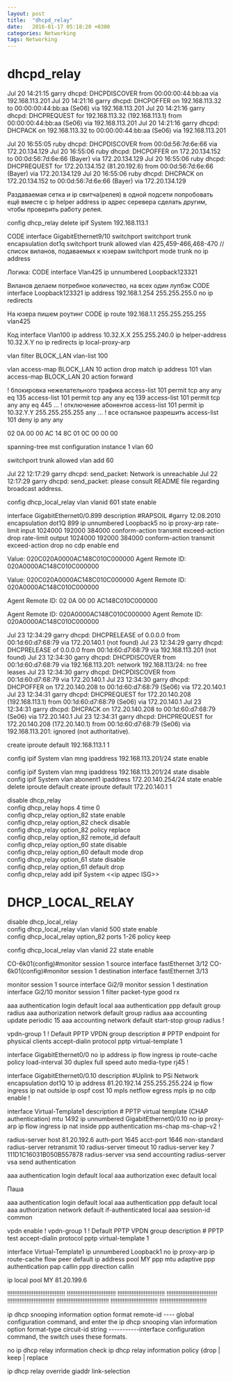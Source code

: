 ```yaml
---
layout: post
title:  "dhcpd_relay"
date:   2016-01-17 05:18:20 +0300
categories: Networking
tags: Networking
---
```


# dhcpd_relay
Jul 20 14:21:15 garry dhcpd: DHCPDISCOVER from 00:00:00:44:bb:aa via 192.168.113.201
Jul 20 14:21:16 garry dhcpd: DHCPOFFER on 192.168.113.32 to 00:00:00:44:bb:aa (Se06) via 192.168.113.201
Jul 20 14:21:16 garry dhcpd: DHCPREQUEST for 192.168.113.32 (192.168.113.1) from 00:00:00:44:bb:aa (Se06) via 192.168.113.201
Jul 20 14:21:16 garry dhcpd: DHCPACK on 192.168.113.32 to 00:00:00:44:bb:aa (Se06) via 192.168.113.201





Jul 20 16:55:05 ruby dhcpd: DHCPDISCOVER from 00:0d:56:7d:6e:66 via 172.20.134.129
Jul 20 16:55:06 ruby dhcpd: DHCPOFFER on 172.20.134.152 to 00:0d:56:7d:6e:66 (Bayer) via 172.20.134.129
Jul 20 16:55:06 ruby dhcpd: DHCPREQUEST for 172.20.134.152 (81.20.192.6) from 00:0d:56:7d:6e:66 (Bayer) via 172.20.134.129
Jul 20 16:55:06 ruby dhcpd: DHCPACK on 172.20.134.152 to 00:0d:56:7d:6e:66 (Bayer) via 172.20.134.129

Раздаваемая сетка и ip свитча(релея) в одной подсети
попробовать ещё вместе с  ip helper address
ip адрес серевера сделать другим, чтобы проверить работу релея.



config dhcp_relay delete ipif System 192.168.113.1


CODE
interface GigabitEthernet9/10
switchport
switchport trunk encapsulation dot1q
switchport trunk allowed vlan 425,459-466,468-470 // список виланов, подаваемых к юзерам
switchport mode trunk
no ip address


Логика:
CODE
interface Vlan425
ip unnumbered Loopback123321

Виланов делаем потребное количество, на всех один лупбэк
CODE
interface Loopback123321
ip address 192.168.1.254 255.255.255.0
no ip redirects

На юзера пишем роутинг
CODE
ip route 192.168.1.1 255.255.255.255 vlan425


Код
interface Vlan100
ip address 10.32.X.X 255.255.240.0
ip helper-address 10.32.X.Y
no ip redirects
ip local-proxy-arp

vlan filter BLOCK_LAN vlan-list 100

vlan access-map BLOCK_LAN 10
action drop
match ip address 101
vlan access-map BLOCK_LAN 20
action forward

! блокировка нежелательного трафика
access-list 101 permit tcp any any eq 135
access-list 101 permit tcp any any eq 139
access-list 101 permit tcp any any eq 445
...
! отключение абонентов
access-list 101 permit ip 10.32.Y.Y 255.255.255.255 any
...
! все остальное разрешить
access-list 101 deny   ip any any



02 0A 00 00 AC 14 8C 01 0C 00 00 00

spanning-tree mst configuration
instance 1 vlan 60

switchport trunk allowed vlan add 60


Jul 22 12:17:29 garry dhcpd: send_packet: Network is unreachable
Jul 22 12:17:29 garry dhcpd: send_packet: please consult README file regarding broadcast address.




config dhcp_local_relay vlan vlanid 601 state enable


interface GigabitEthernet0/0.899
 description #RAPSOIL #garry 12.08.2010
 encapsulation dot1Q 899
 ip unnumbered Loopback5
 no ip proxy-arp
 rate-limit input 1024000 192000 384000 conform-action transmit exceed-action drop
 rate-limit output 1024000 192000 384000 conform-action transmit exceed-action drop
 no cdp enable
end


Value: 020C020A0000AC148C010C000000
Agent Remote ID: 020A0000AC148C010C000000

Value: 020C020A0000AC148C010C000000
Agent Remote ID: 020A0000AC148C010C000000




Agent Remote ID: 02 0A 00 00 AC148C010C000000



Agent Remote ID: 020A0000AC148C010C000000
Agent Remote ID: 020A0000AC148C010C000000

Jul 23 12:34:29 garry dhcpd: DHCPRELEASE of 0.0.0.0 from 00:1d:60:d7:68:79 via 172.20.140.1 (not found)
Jul 23 12:34:29 garry dhcpd: DHCPRELEASE of 0.0.0.0 from 00:1d:60:d7:68:79 via 192.168.113.201 (not found)
Jul 23 12:34:30 garry dhcpd: DHCPDISCOVER from 00:1d:60:d7:68:79 via 192.168.113.201: network 192.168.113/24: no free leases
Jul 23 12:34:30 garry dhcpd: DHCPDISCOVER from 00:1d:60:d7:68:79 via 172.20.140.1
Jul 23 12:34:30 garry dhcpd: DHCPOFFER on 172.20.140.208 to 00:1d:60:d7:68:79 (Se06) via 172.20.140.1
Jul 23 12:34:31 garry dhcpd: DHCPREQUEST for 172.20.140.208 (192.168.113.1) from 00:1d:60:d7:68:79 (Se06) via 172.20.140.1
Jul 23 12:34:31 garry dhcpd: DHCPACK on 172.20.140.208 to 00:1d:60:d7:68:79 (Se06) via 172.20.140.1
Jul 23 12:34:31 garry dhcpd: DHCPREQUEST for 172.20.140.208 (172.20.140.1) from 00:1d:60:d7:68:79 (Se06) via 192.168.113.201: ignored (not authoritative).



create iproute default 192.168.113.1 1


config ipif System vlan mng ipaddress 192.168.113.201/24 state enable



config ipif System vlan mng ipaddress 192.168.113.201/24 state disable
config ipif System vlan abonent1 ipaddress 172.20.140.254/24 state enable
delete iproute default
create iproute default 172.20.140.1 1


disable dhcp_relay                                                              
config dhcp_relay hops 4 time 0                                                 
config dhcp_relay option_82 state enable                                        
config dhcp_relay option_82 check disable                                       
config dhcp_relay option_82 policy replace                                      
config dhcp_relay option_82 remote_id default                                   
config dhcp_relay option_60 state disable                                       
config dhcp_relay option_60 default mode drop                                   
config dhcp_relay option_61 state disable                                       
config dhcp_relay option_61 default drop                                        
config dhcp_relay add ipif System <<ip адрес ISG>>                                 
                                                                                
# DHCP_LOCAL_RELAY                                                              
                                                                                
disable dhcp_local_relay                                                        
config dhcp_local_relay vlan vlanid 500 state enable                            
config dhcp_local_relay option_82 ports 1-26 policy keep


config dhcp_local_relay vlan vlanid 22 state enable



CO-6k01(config)#monitor session 1 source interface fastEthernet 3/12
CO-6k01(config)#monitor session 1 destination interface fastEthernet 3/13

monitor session 1 source interface Gi2/9
monitor session 1 destination interface Gi2/10
monitor session 1 filter packet-type good rx























aaa authentication login default local
aaa authentication ppp default group radius
aaa authorization network default group radius
aaa accounting update periodic 15
aaa accounting network default start-stop group radius
!


vpdn-group 1
! Default PPTP VPDN group
 description # PPTP endpoint for physical clients
 accept-dialin
  protocol pptp
  virtual-template 1

interface GigabitEthernet0/0
 no ip address
 ip flow ingress
 ip route-cache policy
 load-interval 30
 duplex full
 speed auto
 media-type rj45
!

interface GigabitEthernet0/0.10
 description #Uplink to PSi Network
 encapsulation dot1Q 10
 ip address 81.20.192.14 255.255.255.224
 ip flow ingress
 ip nat outside
 ip ospf cost 10
 mpls netflow egress
 mpls ip
 no cdp enable
!







interface Virtual-Template1
 description # PPTP virtual template (CHAP authentication)
 mtu 1492
 ip unnumbered GigabitEthernet0/0.10
 no ip proxy-arp
 ip flow ingress
 ip nat inside
 ppp authentication ms-chap ms-chap-v2
!


radius-server host 81.20.192.6 auth-port 1645 acct-port 1646 non-standard
radius-server retransmit 10
radius-server timeout 10
radius-server key 7 111D1C16031B050B557878
radius-server vsa send accounting
radius-server vsa send authentication










aaa authentication login default local
aaa authorization exec default local


Паша

aaa authentication login default local
aaa authentication ppp default local
aaa authorization network default if-authenticated local
aaa session-id common

vpdn enable
!
vpdn-group 1
! Default PPTP VPDN group
 description # PPTP test
 accept-dialin
  protocol pptp
  virtual-template 1




interface Virtual-Template1
 ip unnumbered Loopback1
 no ip proxy-arp
 ip route-cache flow
 peer default ip address pool MY
 ppp mtu adaptive
 ppp authentication pap callin
 ppp direction callin

ip local pool MY 81.20.199.6


!!!!!!!!!!!!!!!!!!!!!!!!!!!!!!!!!
!!!!!!!!!!!!!!!!!!!!!!!!!!!!
!!!!!!!!!!!!!!!!!!!!!!!!!!!
!!!!!!!!!!!!!!!!!!!!!!!!!!!!!
!!!!!!!!!!!!!!!!!!!!!!!!!!!
!!!!!!!!!!!!!!!!!!!!!!!!!!!!!!
!!!!!!!!!!!!!!!!!!!!!!!!!!!
!!!!!!!!!!!!!!!!!!!!!!!!!!!




ip dhcp snooping information option format remote-id ---- global configuration command, and enter the 
ip dhcp snooping vlan information option format-type circuit-id string -----------interface configuration command, the switch uses these formats. 


no ip dhcp relay information check
ip dhcp relay information policy {drop | keep | replace


ip dhcp relay override giaddr link-selection
